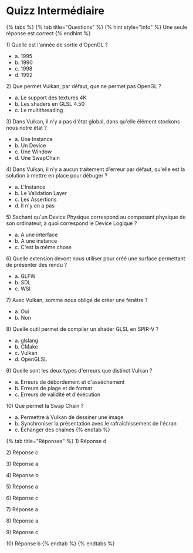 # Quizz Intermédiaire

{% tabs %}
{% tab title="Questions" %}
{% hint style="info" %}
Une seule réponse est correct
{% endhint %}

1\) Quelle est l'année de sortie d'OpenGL ?

* a. 1995
* b. 1990
* c. 1998
* d. 1992

2\) Que permet Vulkan, par défaut, que ne permet pas OpenGL ?

* a. Le support des textures 4K
* b. Les shaders en GLSL 4.50
* c. Le multithreading

3\) Dans Vulkan, il n'y a pas d'état global, dans qu'elle élément stockons nous notre état ?

* a. Une Instance
* b. Un Device
* c. Une Window
* d. Une SwapChain

4\) Dans Vulkan, il n'y a aucun traitement d'erreur par défaut, qu'elle est la solution à mettre en place pour débuger ? 

* a. L'Instance
* b. Le Validation Layer
* c. Les Assertions
* d. Il n'y en a pas

5\) Sachant qu'un Device Physique correspond au composant physique de son ordinateur, à quoi correspond le Device Logique ?

* a. A une interface
* b. A une instance
* c. C'est la même chose

6\) Quelle extension devont nous utiliser pour créé une surface permettant de présenter des rendu ?

* a. GLFW
* b. SDL
* c. WSI

7\) Avec Vulkan, somme nous obligé de créer une fenêtre ?

* a. Oui
* b. Non

8\) Quelle outil permet de compiler un shader GLSL en SPIR-V ?

* a. glslang
* b. CMake
* c. Vulkan
* d. OpenGLSL

9\) Quelle sont les deux types d'erreurs que distinct Vulkan ?

* a. Erreurs de débordement et d'asséchement
* b. Erreurs de plage et de format
* c. Erreurs de validité et d'éxécution

10\) Que permet la Swap Chain ?

* a. Permettre à Vulkan de dessiner une image
* b. Synchroniser la présentation avec le rafraîchissement de l'écran
* c. Échanger des chaînes
{% endtab %}

{% tab title="Réponses" %}
1\) Réponse d

2\) Réponse c

3\) Réponse a

4\) Réponse b

5\) Réponse a

6\) Réponse c

7\) Réponse a

8\) Réponse a

9\) Réponse c

10\) Réponse b
{% endtab %}
{% endtabs %}

